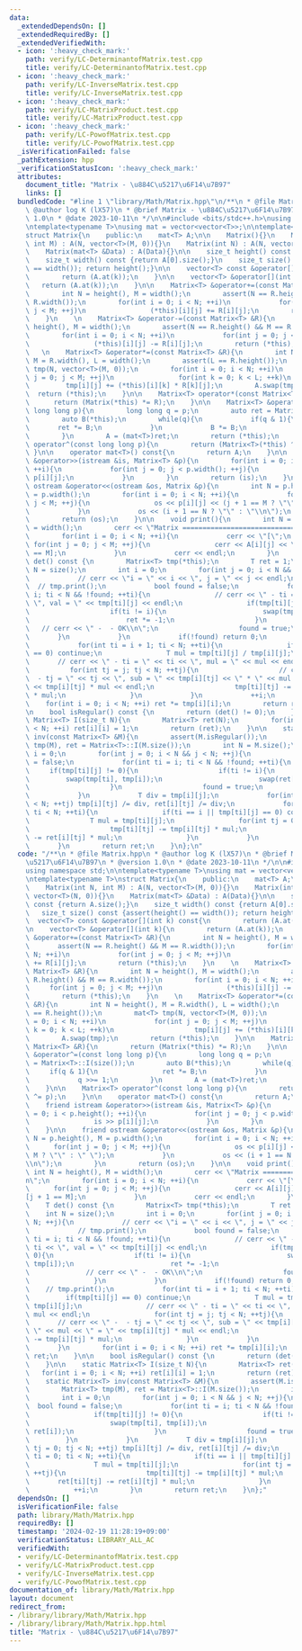 ```yaml
---
data:
  _extendedDependsOn: []
  _extendedRequiredBy: []
  _extendedVerifiedWith:
  - icon: ':heavy_check_mark:'
    path: verify/LC-DeterminantofMatrix.test.cpp
    title: verify/LC-DeterminantofMatrix.test.cpp
  - icon: ':heavy_check_mark:'
    path: verify/LC-InverseMatrix.test.cpp
    title: verify/LC-InverseMatrix.test.cpp
  - icon: ':heavy_check_mark:'
    path: verify/LC-MatrixProduct.test.cpp
    title: verify/LC-MatrixProduct.test.cpp
  - icon: ':heavy_check_mark:'
    path: verify/LC-PowofMatrix.test.cpp
    title: verify/LC-PowofMatrix.test.cpp
  _isVerificationFailed: false
  _pathExtension: hpp
  _verificationStatusIcon: ':heavy_check_mark:'
  attributes:
    document_title: "Matrix - \u884C\u5217\u6F14\u7B97"
    links: []
  bundledCode: "#line 1 \"library/Math/Matrix.hpp\"\n/**\n * @file Matrix.hpp\n *\
    \ @author log K (lX57)\n * @brief Matrix - \u884C\u5217\u6F14\u7B97\n * @version\
    \ 1.0\n * @date 2023-10-11\n */\n\n#include <bits/stdc++.h>\nusing namespace std;\n\
    \ntemplate<typename T>\nusing mat = vector<vector<T>>;\n\ntemplate<typename T>\n\
    struct Matrix{\n    public:\n    mat<T> A;\n\n    Matrix(){}\n    Matrix(int N,\
    \ int M) : A(N, vector<T>(M, 0)){}\n    Matrix(int N) : A(N, vector<T>(N, 0)){}\n\
    \    Matrix(mat<T> &Data) : A(Data){}\n\n    size_t height() const {return A.size();}\n\
    \    size_t width() const {return A[0].size();}\n    size_t size() const {assert(height()\
    \ == width()); return height();}\n\n    vector<T> const &operator[](int k) const{\n\
    \        return (A.at(k));\n    }\n\n    vector<T> &operator[](int k){\n     \
    \   return (A.at(k));\n    }\n\n    Matrix<T> &operator+=(const Matrix<T> &R){\n\
    \        int N = height(), M = width();\n        assert(N == R.height() && M ==\
    \ R.width());\n        for(int i = 0; i < N; ++i)\n            for(int j = 0;\
    \ j < M; ++j)\n                (*this)[i][j] += R[i][j];\n        return (*this);\n\
    \    }\n    \n    Matrix<T> &operator-=(const Matrix<T> &R){\n        int N =\
    \ height(), M = width();\n        assert(N == R.height() && M == R.width());\n\
    \        for(int i = 0; i < N; ++i)\n            for(int j = 0; j < M; ++j)\n\
    \                (*this)[i][j] -= R[i][j];\n        return (*this);\n    }\n \
    \   \n    Matrix<T> &operator*=(const Matrix<T> &R){\n        int N = height(),\
    \ M = R.width(), L = width();\n        assert(L == R.height());\n        mat<T>\
    \ tmp(N, vector<T>(M, 0));\n        for(int i = 0; i < N; ++i)\n            for(int\
    \ j = 0; j < M; ++j)\n                for(int k = 0; k < L; ++k)\n           \
    \         tmp[i][j] += (*this)[i][k] * R[k][j];\n        A.swap(tmp);\n      \
    \  return (*this);\n    }\n\n    Matrix<T> operator*(const Matrix<T> &R){\n  \
    \      return (Matrix(*this) *= R);\n    }\n\n    Matrix<T> &operator^=(const\
    \ long long p){\n        long long q = p;\n        auto ret = Matrix<T>::I(size());\n\
    \        auto B(*this);\n        while(q){\n            if(q & 1){\n         \
    \       ret *= B;\n            }\n            B *= B;\n            q >>= 1;\n\
    \        }\n        A = (mat<T>)ret;\n        return (*this);\n    }\n\n    Matrix<T>\
    \ operator^(const long long p){\n        return (Matrix<T>(*this) ^= p);\n   \
    \ }\n\n    operator mat<T>() const{\n        return A;\n    }\n\n    friend istream\
    \ &operator>>(istream &is, Matrix<T> &p){\n        for(int i = 0; i < p.height();\
    \ ++i){\n            for(int j = 0; j < p.width(); ++j){\n                is >>\
    \ p[i][j];\n            }\n        }\n        return (is);\n    }\n\n    friend\
    \ ostream &operator<<(ostream &os, Matrix &p){\n        int N = p.height(), M\
    \ = p.width();\n        for(int i = 0; i < N; ++i){\n            for(int j = 0;\
    \ j < M; ++j){\n                os << p[i][j] << (j + 1 == M ? \"\" : \" \");\n\
    \            }\n            os << (i + 1 == N ? \"\" : \"\\n\");\n        }\n\
    \        return (os);\n    }\n\n    void print(){\n        int N = height(), M\
    \ = width();\n        cerr << \"Matrix ===============================\\n\";\n\
    \        for(int i = 0; i < N; ++i){\n            cerr << \"[\";\n           \
    \ for(int j = 0; j < M; ++j){\n                cerr << A[i][j] << \" ]\"[j + 1\
    \ == M];\n            }\n            cerr << endl;\n        }\n    }\n\n    T\
    \ det() const {\n        Matrix<T> tmp(*this);\n        T ret = 1;\n        int\
    \ N = size();\n        int i = 0;\n        for(int j = 0; i < N && j < N; ++j){\n\
    \            // cerr << \"i = \" << i << \", j = \" << j << endl;\n          \
    \  // tmp.print();\n            bool found = false;\n            for(int ti =\
    \ i; ti < N && !found; ++ti){\n                // cerr << \" - ti = \" << ti <<\
    \ \", val = \" << tmp[ti][j] << endl;\n                if(tmp[ti][j] != 0){\n\
    \                    if(ti != i){\n                        swap(tmp[ti], tmp[i]);\n\
    \                        ret *= -1;\n                    }\n                 \
    \   // cerr << \" -  - OK\\n\";\n                    found = true;\n         \
    \       }\n            }\n            if(!found) return 0;\n            // tmp.print();\n\
    \            for(int ti = i + 1; ti < N; ++ti){\n                if(tmp[ti][j]\
    \ == 0) continue;\n                T mul = tmp[ti][j] / tmp[i][j];\n         \
    \       // cerr << \" - ti = \" << ti << \", mul = \" << mul << endl;\n      \
    \          for(int tj = j; tj < N; ++tj){\n                    // cerr << \" -\
    \  - tj = \" << tj << \", sub = \" << tmp[i][tj] << \" * \" << mul << \" = \"\
    \ << tmp[i][tj] * mul << endl;\n                    tmp[ti][tj] -= tmp[i][tj]\
    \ * mul;\n                }\n            }\n            ++i;\n        }\n    \
    \    for(int i = 0; i < N; ++i) ret *= tmp[i][i];\n        return ret;\n    }\n\
    \n    bool isRegular() const {\n        return (det() != 0);\n    }\n\n    static\
    \ Matrix<T> I(size_t N){\n        Matrix<T> ret(N);\n        for(int i = 0; i\
    \ < N; ++i) ret[i][i] = 1;\n        return (ret);\n    }\n\n    static Matrix<T>\
    \ inv(const Matrix<T> &M){\n        assert(M.isRegular());\n        Matrix<T>\
    \ tmp(M), ret = Matrix<T>::I(M.size());\n        int N = M.size();\n        int\
    \ i = 0;\n        for(int j = 0; i < N && j < N; ++j){\n            bool found\
    \ = false;\n            for(int ti = i; ti < N && !found; ++ti){\n           \
    \     if(tmp[ti][j] != 0){\n                    if(ti != i){\n               \
    \         swap(tmp[ti], tmp[i]);\n                        swap(ret[ti], ret[i]);\n\
    \                    }\n                    found = true;\n                }\n\
    \            }\n            T div = tmp[i][j];\n            for(int tj = 0; tj\
    \ < N; ++tj) tmp[i][tj] /= div, ret[i][tj] /= div;\n            for(int ti = 0;\
    \ ti < N; ++ti){\n                if(ti == i || tmp[ti][j] == 0) continue;\n \
    \               T mul = tmp[ti][j];\n                for(int tj = 0; tj < N; ++tj){\n\
    \                    tmp[ti][tj] -= tmp[i][tj] * mul;\n                    ret[ti][tj]\
    \ -= ret[i][tj] * mul;\n                }\n            }\n            ++i;\n \
    \       }\n        return ret;\n    }\n};\n"
  code: "/**\n * @file Matrix.hpp\n * @author log K (lX57)\n * @brief Matrix - \u884C\
    \u5217\u6F14\u7B97\n * @version 1.0\n * @date 2023-10-11\n */\n\n#include <bits/stdc++.h>\n\
    using namespace std;\n\ntemplate<typename T>\nusing mat = vector<vector<T>>;\n\
    \ntemplate<typename T>\nstruct Matrix{\n    public:\n    mat<T> A;\n\n    Matrix(){}\n\
    \    Matrix(int N, int M) : A(N, vector<T>(M, 0)){}\n    Matrix(int N) : A(N,\
    \ vector<T>(N, 0)){}\n    Matrix(mat<T> &Data) : A(Data){}\n\n    size_t height()\
    \ const {return A.size();}\n    size_t width() const {return A[0].size();}\n \
    \   size_t size() const {assert(height() == width()); return height();}\n\n  \
    \  vector<T> const &operator[](int k) const{\n        return (A.at(k));\n    }\n\
    \n    vector<T> &operator[](int k){\n        return (A.at(k));\n    }\n\n    Matrix<T>\
    \ &operator+=(const Matrix<T> &R){\n        int N = height(), M = width();\n \
    \       assert(N == R.height() && M == R.width());\n        for(int i = 0; i <\
    \ N; ++i)\n            for(int j = 0; j < M; ++j)\n                (*this)[i][j]\
    \ += R[i][j];\n        return (*this);\n    }\n    \n    Matrix<T> &operator-=(const\
    \ Matrix<T> &R){\n        int N = height(), M = width();\n        assert(N ==\
    \ R.height() && M == R.width());\n        for(int i = 0; i < N; ++i)\n       \
    \     for(int j = 0; j < M; ++j)\n                (*this)[i][j] -= R[i][j];\n\
    \        return (*this);\n    }\n    \n    Matrix<T> &operator*=(const Matrix<T>\
    \ &R){\n        int N = height(), M = R.width(), L = width();\n        assert(L\
    \ == R.height());\n        mat<T> tmp(N, vector<T>(M, 0));\n        for(int i\
    \ = 0; i < N; ++i)\n            for(int j = 0; j < M; ++j)\n                for(int\
    \ k = 0; k < L; ++k)\n                    tmp[i][j] += (*this)[i][k] * R[k][j];\n\
    \        A.swap(tmp);\n        return (*this);\n    }\n\n    Matrix<T> operator*(const\
    \ Matrix<T> &R){\n        return (Matrix(*this) *= R);\n    }\n\n    Matrix<T>\
    \ &operator^=(const long long p){\n        long long q = p;\n        auto ret\
    \ = Matrix<T>::I(size());\n        auto B(*this);\n        while(q){\n       \
    \     if(q & 1){\n                ret *= B;\n            }\n            B *= B;\n\
    \            q >>= 1;\n        }\n        A = (mat<T>)ret;\n        return (*this);\n\
    \    }\n\n    Matrix<T> operator^(const long long p){\n        return (Matrix<T>(*this)\
    \ ^= p);\n    }\n\n    operator mat<T>() const{\n        return A;\n    }\n\n\
    \    friend istream &operator>>(istream &is, Matrix<T> &p){\n        for(int i\
    \ = 0; i < p.height(); ++i){\n            for(int j = 0; j < p.width(); ++j){\n\
    \                is >> p[i][j];\n            }\n        }\n        return (is);\n\
    \    }\n\n    friend ostream &operator<<(ostream &os, Matrix &p){\n        int\
    \ N = p.height(), M = p.width();\n        for(int i = 0; i < N; ++i){\n      \
    \      for(int j = 0; j < M; ++j){\n                os << p[i][j] << (j + 1 ==\
    \ M ? \"\" : \" \");\n            }\n            os << (i + 1 == N ? \"\" : \"\
    \\n\");\n        }\n        return (os);\n    }\n\n    void print(){\n       \
    \ int N = height(), M = width();\n        cerr << \"Matrix ===============================\\\
    n\";\n        for(int i = 0; i < N; ++i){\n            cerr << \"[\";\n      \
    \      for(int j = 0; j < M; ++j){\n                cerr << A[i][j] << \" ]\"\
    [j + 1 == M];\n            }\n            cerr << endl;\n        }\n    }\n\n\
    \    T det() const {\n        Matrix<T> tmp(*this);\n        T ret = 1;\n    \
    \    int N = size();\n        int i = 0;\n        for(int j = 0; i < N && j <\
    \ N; ++j){\n            // cerr << \"i = \" << i << \", j = \" << j << endl;\n\
    \            // tmp.print();\n            bool found = false;\n            for(int\
    \ ti = i; ti < N && !found; ++ti){\n                // cerr << \" - ti = \" <<\
    \ ti << \", val = \" << tmp[ti][j] << endl;\n                if(tmp[ti][j] !=\
    \ 0){\n                    if(ti != i){\n                        swap(tmp[ti],\
    \ tmp[i]);\n                        ret *= -1;\n                    }\n      \
    \              // cerr << \" -  - OK\\n\";\n                    found = true;\n\
    \                }\n            }\n            if(!found) return 0;\n        \
    \    // tmp.print();\n            for(int ti = i + 1; ti < N; ++ti){\n       \
    \         if(tmp[ti][j] == 0) continue;\n                T mul = tmp[ti][j] /\
    \ tmp[i][j];\n                // cerr << \" - ti = \" << ti << \", mul = \" <<\
    \ mul << endl;\n                for(int tj = j; tj < N; ++tj){\n             \
    \       // cerr << \" -  - tj = \" << tj << \", sub = \" << tmp[i][tj] << \" *\
    \ \" << mul << \" = \" << tmp[i][tj] * mul << endl;\n                    tmp[ti][tj]\
    \ -= tmp[i][tj] * mul;\n                }\n            }\n            ++i;\n \
    \       }\n        for(int i = 0; i < N; ++i) ret *= tmp[i][i];\n        return\
    \ ret;\n    }\n\n    bool isRegular() const {\n        return (det() != 0);\n\
    \    }\n\n    static Matrix<T> I(size_t N){\n        Matrix<T> ret(N);\n     \
    \   for(int i = 0; i < N; ++i) ret[i][i] = 1;\n        return (ret);\n    }\n\n\
    \    static Matrix<T> inv(const Matrix<T> &M){\n        assert(M.isRegular());\n\
    \        Matrix<T> tmp(M), ret = Matrix<T>::I(M.size());\n        int N = M.size();\n\
    \        int i = 0;\n        for(int j = 0; i < N && j < N; ++j){\n          \
    \  bool found = false;\n            for(int ti = i; ti < N && !found; ++ti){\n\
    \                if(tmp[ti][j] != 0){\n                    if(ti != i){\n    \
    \                    swap(tmp[ti], tmp[i]);\n                        swap(ret[ti],\
    \ ret[i]);\n                    }\n                    found = true;\n       \
    \         }\n            }\n            T div = tmp[i][j];\n            for(int\
    \ tj = 0; tj < N; ++tj) tmp[i][tj] /= div, ret[i][tj] /= div;\n            for(int\
    \ ti = 0; ti < N; ++ti){\n                if(ti == i || tmp[ti][j] == 0) continue;\n\
    \                T mul = tmp[ti][j];\n                for(int tj = 0; tj < N;\
    \ ++tj){\n                    tmp[ti][tj] -= tmp[i][tj] * mul;\n             \
    \       ret[ti][tj] -= ret[i][tj] * mul;\n                }\n            }\n \
    \           ++i;\n        }\n        return ret;\n    }\n};"
  dependsOn: []
  isVerificationFile: false
  path: library/Math/Matrix.hpp
  requiredBy: []
  timestamp: '2024-02-19 11:28:19+09:00'
  verificationStatus: LIBRARY_ALL_AC
  verifiedWith:
  - verify/LC-DeterminantofMatrix.test.cpp
  - verify/LC-MatrixProduct.test.cpp
  - verify/LC-InverseMatrix.test.cpp
  - verify/LC-PowofMatrix.test.cpp
documentation_of: library/Math/Matrix.hpp
layout: document
redirect_from:
- /library/library/Math/Matrix.hpp
- /library/library/Math/Matrix.hpp.html
title: "Matrix - \u884C\u5217\u6F14\u7B97"
---
```

